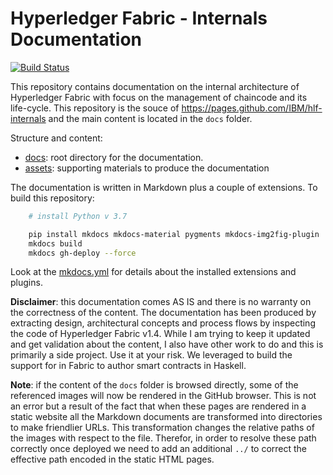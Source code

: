 # Hyperledger Fabric - Internals Documentation

[![Build Status](https://travis-ci.org/IBM/hlf-internals.svg?branch=master)](https://travis-ci.org/IBM/hlf-internals)

This repository contains documentation on the internal architecture of Hyperledger Fabric with focus on the management of chaincode and its life-cycle. This repository is the souce of <https://pages.github.com/IBM/hlf-internals> and the main content is located in the `docs` folder.

Structure and content:

- [docs](docs): root directory for the documentation.
- [assets](assets): supporting materials to produce the documentation

The documentation is written in Markdown plus a couple of extensions. To build this repository:

```bash
    # install Python v 3.7

    pip install mkdocs mkdocs-material pygments mkdocs-img2fig-plugin
    mkdocs build
    mkdocs gh-deploy --force
```

Look at the [mkdocs.yml](mkdocs.yml) for details about the installed extensions and plugins.

**Disclaimer**: this documentation comes AS IS and there is no warranty on the correctness of the content.  The documentation has been produced by extracting design, architectural concepts and process flows by inspecting the code of Hyperledger Fabric v1.4. While I am trying to keep it updated and get validation about the content, I also have other work to do and this is primarily a side project. Use it at your risk. We leveraged to build the support for in Fabric to author smart contracts in Haskell.

**Note**: if the content of the `docs` folder is browsed directly, some of the referenced images will now be rendered in the GitHub browser. This is not an error but a result of the fact that when these pages are rendered in a static website all the Markdown documents are transformed into directories to make friendlier URLs. This transformation changes the relative paths of the images with respect to the file. Therefor, in order to resolve these path correctly once deployed we need to add an additional `../` to correct the effective path encoded in the static HTML pages.